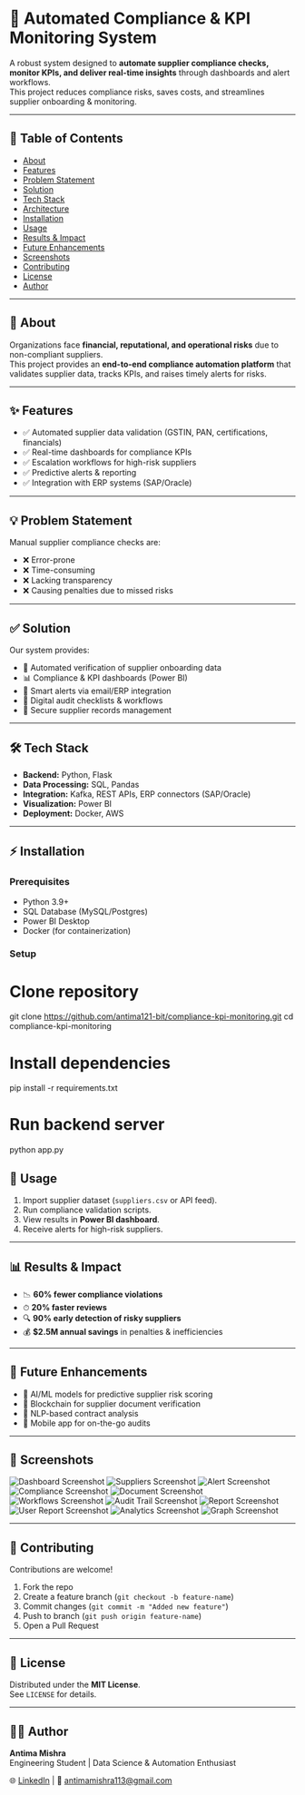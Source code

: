 # 🚀 Automated Compliance & KPI Monitoring System

A robust system designed to **automate supplier compliance checks, monitor KPIs, and deliver real-time insights** through dashboards and alert workflows.  
This project reduces compliance risks, saves costs, and streamlines supplier onboarding & monitoring.

---

## 📖 Table of Contents
- [About](#about)
- [Features](#features)
- [Problem Statement](#problem-statement)
- [Solution](#solution)
- [Tech Stack](#tech-stack)
- [Architecture](#architecture)
- [Installation](#installation)
- [Usage](#usage)
- [Results & Impact](#results--impact)
- [Future Enhancements](#future-enhancements)
- [Screenshots](#screenshots)
- [Contributing](#contributing)
- [License](#license)
- [Author](#author)

---

## 📌 About
Organizations face **financial, reputational, and operational risks** due to non-compliant suppliers.  
This project provides an **end-to-end compliance automation platform** that validates supplier data, tracks KPIs, and raises timely alerts for risks.

---

## ✨ Features
- ✅ Automated supplier data validation (GSTIN, PAN, certifications, financials)  
- ✅ Real-time dashboards for compliance KPIs  
- ✅ Escalation workflows for high-risk suppliers  
- ✅ Predictive alerts & reporting  
- ✅ Integration with ERP systems (SAP/Oracle)  

---

## 💡 Problem Statement
Manual supplier compliance checks are:  
- ❌ Error-prone  
- ❌ Time-consuming  
- ❌ Lacking transparency  
- ❌ Causing penalties due to missed risks  

---

## ✅ Solution
Our system provides:  
- 🔎 Automated verification of supplier onboarding data  
- 📊 Compliance & KPI dashboards (Power BI)  
- 📩 Smart alerts via email/ERP integration  
- 📝 Digital audit checklists & workflows  
- 🔐 Secure supplier records management  

---

## 🛠 Tech Stack
- **Backend:** Python, Flask  
- **Data Processing:** SQL, Pandas  
- **Integration:** Kafka, REST APIs, ERP connectors (SAP/Oracle)  
- **Visualization:** Power BI  
- **Deployment:** Docker, AWS  

---

## ⚡ Installation

### Prerequisites
- Python 3.9+  
- SQL Database (MySQL/Postgres)  
- Power BI Desktop  
- Docker (for containerization)  

### Setup
# Clone repository
git clone https://github.com/antima121-bit/compliance-kpi-monitoring.git
cd compliance-kpi-monitoring

# Install dependencies
pip install -r requirements.txt

# Run backend server
python app.py

## 🚀 Usage
1. Import supplier dataset (`suppliers.csv` or API feed).  
2. Run compliance validation scripts.  
3. View results in **Power BI dashboard**.  
4. Receive alerts for high-risk suppliers.  

---

## 📊 Results & Impact
- 📉 **60% fewer compliance violations**  
- ⏱ **20% faster reviews**  
- 🔍 **90% early detection of risky suppliers**  
- 💰 **$2.5M annual savings** in penalties & inefficiencies  

---

## 🎯 Future Enhancements
- 🤖 AI/ML models for predictive supplier risk scoring  
- 🔗 Blockchain for supplier document verification  
- 📝 NLP-based contract analysis  
- 📱 Mobile app for on-the-go audits  

---

## 📸 Screenshots
![Dashboard Screenshot](https://github.com/user-attachments/assets/6f13b625-b84a-4a18-b681-4a70493972f1)
![Suppliers Screenshot](https://github.com/user-attachments/assets/5201065d-33c6-4090-9bab-15a584a7e0a1)
![Alert Screenshot](https://github.com/user-attachments/assets/46b8d087-b86e-4566-a473-7738e125d154)
![Compliance Screenshot](https://github.com/user-attachments/assets/87a280db-d46f-4429-8d42-fb27f97802c2)
![Document Screenshot](https://github.com/user-attachments/assets/3e33418f-a8ee-4ee6-afdc-178038f8677c)
![Workflows Screenshot](https://github.com/user-attachments/assets/9eccad63-9bce-4447-8318-0976fde771d0)
![Audit Trail Screenshot](https://github.com/user-attachments/assets/24145c9f-14ec-4f5e-a6c4-8cf56d1e9e59)
![Report Screenshot](https://github.com/user-attachments/assets/8acaaa88-0ed9-4e46-a3bb-125ec9b31849)
![User Report Screenshot](https://github.com/user-attachments/assets/b12e95a5-06d2-4353-8f90-15fb71eff4ab)
![Analytics Screenshot](https://github.com/user-attachments/assets/b47a2e8b-6f18-472a-8a53-7b16dacb77a8)
![Graph Screenshot](https://github.com/user-attachments/assets/67fd359b-17e6-48ca-8e89-29f6e9cc8f00)

---

## 🤝 Contributing
Contributions are welcome!  

1. Fork the repo  
2. Create a feature branch (`git checkout -b feature-name`)  
3. Commit changes (`git commit -m "Added new feature"`)  
4. Push to branch (`git push origin feature-name`)  
5. Open a Pull Request  

---

## 📜 License
Distributed under the **MIT License**.  
See `LICENSE` for details.  

---

## 👩‍💻 Author
**Antima Mishra**  
Engineering Student | Data Science & Automation Enthusiast  

🌐 [LinkedIn](https://www.linkedin.com/in/antima-mishra-6483ba252/) | 📧 antimamishra113@gmail.com

